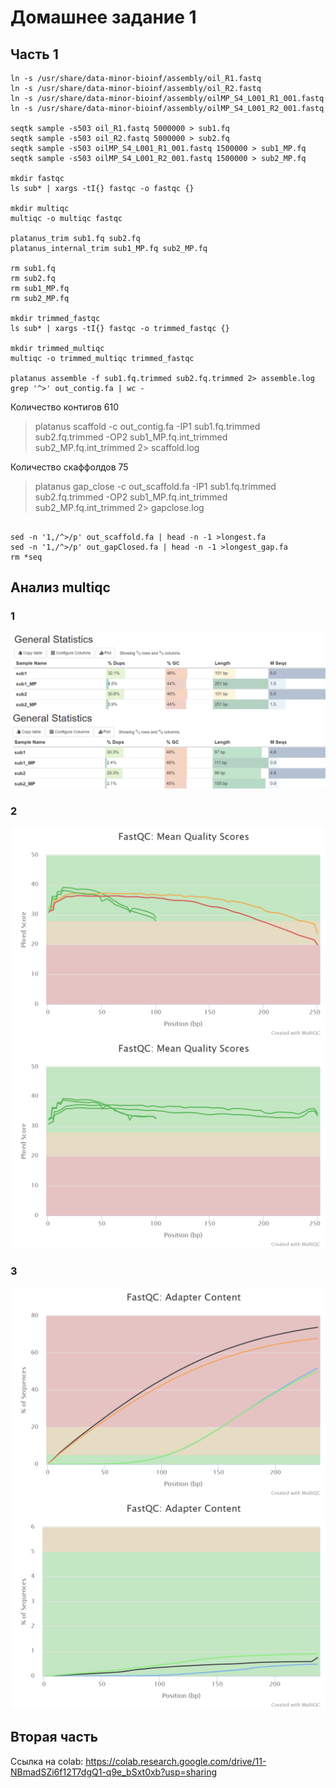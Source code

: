 # Домашнее задание 1
## Часть 1
```
ln -s /usr/share/data-minor-bioinf/assembly/oil_R1.fastq 
ln -s /usr/share/data-minor-bioinf/assembly/oil_R2.fastq 
ln -s /usr/share/data-minor-bioinf/assembly/oilMP_S4_L001_R1_001.fastq 
ln -s /usr/share/data-minor-bioinf/assembly/oilMP_S4_L001_R2_001.fastq 

seqtk sample -s503 oil_R1.fastq 5000000 > sub1.fq
seqtk sample -s503 oil_R2.fastq 5000000 > sub2.fq
seqtk sample -s503 oilMP_S4_L001_R1_001.fastq 1500000 > sub1_MP.fq
seqtk sample -s503 oilMP_S4_L001_R2_001.fastq 1500000 > sub2_MP.fq

mkdir fastqc
ls sub* | xargs -tI{} fastqc -o fastqc {}

mkdir multiqc
multiqc -o multiqc fastqc

platanus_trim sub1.fq sub2.fq
platanus_internal_trim sub1_MP.fq sub2_MP.fq

rm sub1.fq
rm sub2.fq
rm sub1_MP.fq
rm sub2_MP.fq

mkdir trimmed_fastqc
ls sub* | xargs -tI{} fastqc -o trimmed_fastqc {}

mkdir trimmed_multiqc
multiqc -o trimmed_multiqc trimmed_fastqc

platanus assemble -f sub1.fq.trimmed sub2.fq.trimmed 2> assemble.log
grep '^>' out_contig.fa | wc -
```
Количество контигов 610

>platanus scaffold -c out_contig.fa -IP1 sub1.fq.trimmed sub2.fq.trimmed -OP2 sub1_MP.fq.int_trimmed sub2_MP.fq.int_trimmed 2> scaffold.log

Количество скаффолдов 75

>platanus gap_close -c out_scaffold.fa -IP1 sub1.fq.trimmed sub2.fq.trimmed -OP2 sub1_MP.fq.int_trimmed sub2_MP.fq.int_trimmed 2> gapclose.log
```

sed -n '1,/^>/p' out_scaffold.fa | head -n -1 >longest.fa
sed -n '1,/^>/p' out_gapClosed.fa | head -n -1 >longest_gap.fa
rm *seq
```
## Анализ multiqc 
### 1

![](images/before_general.png)
![](images/after_general.png)

### 2

![](images/before_fastqc_per_base_sequence_quality_plot.png)
![](images/after_fastqc_per_base_sequence_quality_plot.png)

### 3

![](images/before_fastqc_adapter_content_plot.png)
![](images/after_fastqc_adapter_content_plot.png)
## Вторая часть
Ссылка на colab: https://colab.research.google.com/drive/11-NBmadSZi6f12T7dgQ1-q9e_bSxt0xb?usp=sharing
